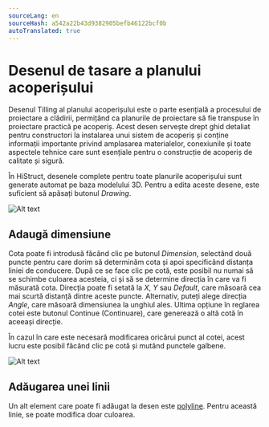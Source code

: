 ```yaml
---
sourceLang: en
sourceHash: a542a22b43d9382905befb46122bcf0b
autoTranslated: true
---
```



# Desenul de tasare a planului acoperișului
Desenul Tilling al planului acoperișului este o parte esențială a procesului de proiectare a clădirii, permițând ca planurile de proiectare să fie transpuse în proiectare practică pe acoperiș. Acest desen servește drept ghid detaliat pentru constructori la instalarea unui sistem de acoperiș și conține informații importante privind amplasarea materialelor, conexiunile și toate aspectele tehnice care sunt esențiale pentru o construcție de acoperiș de calitate și sigură.

În HiStruct, desenele complete pentru toate planurile acoperișului sunt generate automat pe baza modelului 3D. Pentru a edita aceste desene, este suficient să apăsați butonul *Drawing*.


![Alt text](img/drawingsRoofTilling.png)

## Adaugă dimensiune

Cota poate fi introdusă făcând clic pe butonul *Dimension*, selectând două puncte pentru care dorim să determinăm cota și apoi specificând distanța liniei de conducere. După ce se face clic pe cotă, este posibil nu numai să se schimbe culoarea acesteia, ci și să se determine direcția în care va fi măsurată cota. Direcția poate fi setată la *X*, *Y* sau *Default*, care măsoară cea mai scurtă distanță dintre aceste puncte. Alternativ, puteți alege direcția *Angle*, care măsoară dimensiunea la unghiul ales. Ultima opțiune în reglarea cotei este butonul Continue (Continuare), care generează o altă cotă în aceeași direcție.

În cazul în care este necesară modificarea oricărui punct al cotei, acest lucru este posibil făcând clic pe cotă și mutând punctele galbene.

![Alt text](img/drawingsDimensionsProperties.png)

## Adăugarea unei linii

Un alt element care poate fi adăugat la desen este [polyline](polylineInput.md). Pentru această linie, se poate modifica doar culoarea.


